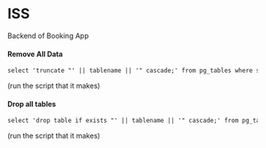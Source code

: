 # ISS
Backend of Booking App


#### Remove All Data

```diff
select 'truncate "' || tablename || '" cascade;' from pg_tables where schemaname = 'public';
```


(run the script that it makes)


#### Drop all tables

```diff
select 'drop table if exists "' || tablename || '" cascade;' from pg_tables where schemaname = 'public';
```

(run the script that it makes)
